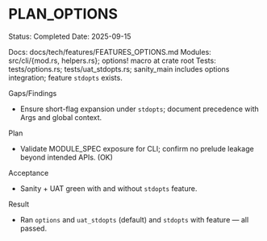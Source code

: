 # PLAN_OPTIONS

Status: Completed
Date: 2025-09-15

Docs: docs/tech/features/FEATURES_OPTIONS.md
Modules: src/cli/{mod.rs, helpers.rs}; options! macro at crate root
Tests: tests/options.rs; tests/uat_stdopts.rs; sanity_main includes options integration; feature `stdopts` exists.

Gaps/Findings
- Ensure short-flag expansion under `stdopts`; document precedence with Args and global context.

Plan
- Validate MODULE_SPEC exposure for CLI; confirm no prelude leakage beyond intended APIs. (OK)

Acceptance
- Sanity + UAT green with and without `stdopts` feature.

Result
- Ran `options` and `uat_stdopts` (default) and `stdopts` with feature — all passed.

